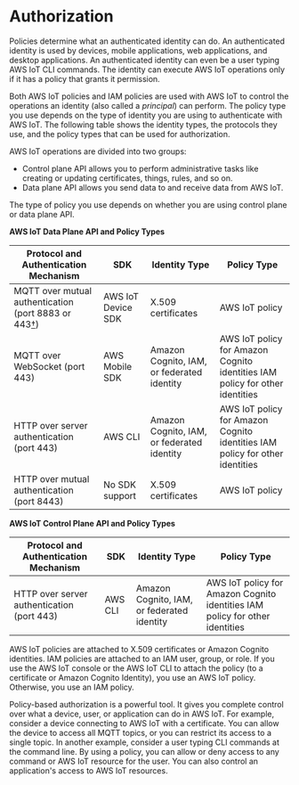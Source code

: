 # Authorization<a name="authorization"></a>

Policies determine what an authenticated identity can do\. An authenticated identity is used by devices, mobile applications, web applications, and desktop applications\. An authenticated identity can even be a user typing AWS IoT CLI commands\. The identity can execute AWS IoT operations only if it has a policy that grants it permission\. 

Both AWS IoT policies and IAM policies are used with AWS IoT to control the operations an identity \(also called a *principal*\) can perform\. The policy type you use depends on the type of identity you are using to authenticate with AWS IoT\. The following table shows the identity types, the protocols they use, and the policy types that can be used for authorization\.

AWS IoT operations are divided into two groups: 
+ Control plane API allows you to perform administrative tasks like creating or updating certificates, things, rules, and so on\.
+ Data plane API allows you send data to and receive data from AWS IoT\. 

The type of policy you use depends on whether you are using control plane or data plane API\.


**AWS IoT Data Plane API and Policy Types**  

| Protocol and Authentication Mechanism  | SDK  | Identity Type | Policy Type | 
| --- | --- | --- | --- | 
| MQTT over mutual authentication \(port 8883 or 443[†](protocols.md#protocol-port)\) | AWS IoT Device SDK | X\.509 certificates | AWS IoT policy | 
| MQTT over WebSocket \(port 443\) | AWS Mobile SDK | Amazon Cognito, IAM, or federated identity |  AWS IoT policy for Amazon Cognito identities IAM policy for other identities  | 
| HTTP over server authentication \(port 443\) | AWS CLI | Amazon Cognito, IAM, or federated identity |  AWS IoT policy for Amazon Cognito identities IAM policy for other identities  | 
| HTTP over mutual authentication \(port 8443\) | No SDK support | X\.509 certificates | AWS IoT policy | 


**AWS IoT Control Plane API and Policy Types**  

| Protocol and Authentication Mechanism  | SDK  | Identity Type | Policy Type | 
| --- | --- | --- | --- | 
| HTTP over server authentication \(port 443\) | AWS CLI | Amazon Cognito, IAM, or federated identity |  AWS IoT policy for Amazon Cognito identities IAM policy for other identities  | 

AWS IoT policies are attached to X\.509 certificates or Amazon Cognito identities\. IAM policies are attached to an IAM user, group, or role\. If you use the AWS IoT console or the AWS IoT CLI to attach the policy \(to a certificate or Amazon Cognito Identity\), you use an AWS IoT policy\. Otherwise, you use an IAM policy\.

Policy\-based authorization is a powerful tool\. It gives you complete control over what a device, user, or application can do in AWS IoT\. For example, consider a device connecting to AWS IoT with a certificate\. You can allow the device to access all MQTT topics, or you can restrict its access to a single topic\. In another example, consider a user typing CLI commands at the command line\. By using a policy, you can allow or deny access to any command or AWS IoT resource for the user\. You can also control an application's access to AWS IoT resources\. 